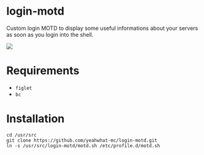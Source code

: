 login-motd
============

Custom login MOTD to display some useful informations about your servers as soon as you login into the shell.

![](http://cl.ly/image/3h2D1p1A2v2q/+)

# Requirements

* `figlet`
* `bc`

# Installation

    cd /usr/src
    git clone https://github.com/yeahwhat-mc/login-motd.git
    ln -s /usr/src/login-motd/motd.sh /etc/profile.d/motd.sh
